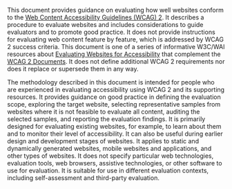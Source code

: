 This document provides guidance on evaluating how well websites conform to the [Web Content Accessibility Guidelines (WCAG) 2](https://www.w3.org/WAI/standards-guidelines/wcag/). It describes a procedure to evaluate websites and includes considerations to guide evaluators and to promote good practice. It does not provide instructions for evaluating web content feature by feature, which is addressed by WCAG 2 success criteria. This document is one of a series of informative W3C/WAI resources about [Evaluating Websites for Accessibility](https://www.w3.org/WAI/test-evaluate/) that complement the [WCAG 2 Documents](https://www.w3.org/WAI/standards-guidelines/wcag/docs/). It does not define additional WCAG 2 requirements nor does it replace or supersede them in any way.

The methodology described in this document is intended for people who are experienced in evaluating accessibility using WCAG 2 and its supporting resources. It provides guidance on good practice in defining the evaluation scope, exploring the target website, selecting representative samples from websites where it is not feasible to evaluate all content, auditing the selected samples, and reporting the evaluation findings. It is primarily designed for evaluating existing websites, for example, to learn about them and to monitor their level of accessibility. It can also be useful during earlier design and development stages of websites. It applies to static and dynamically generated websites, mobile websites and applications, and other types of websites. It does not specify particular web technologies, evaluation tools, web browsers, assistive technologies, or other software to use for evaluation. It is suitable for use in different evaluation contexts, including self-assessment and third-party evaluation.

